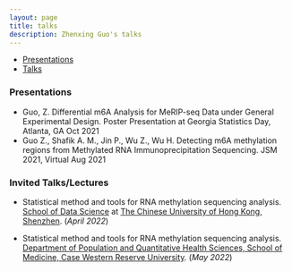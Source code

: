 ```yaml
---
layout: page
title: talks
description: Zhenxing Guo's talks
---
```

<div class="navbar">
    <div class="navbar-inner">
        <ul class="nav">
            <li><a href="#presentation">Presentations</a></li>
            <li><a href="#talks">Talks</a></li>
                      <!-- <li><a href="#techreports">tech reports</a></li> -->
                      <!-- <li><a href="#thesis">dissertation</a></li> -->
        </ul>
    </div>
</div>

### <a name="Presentations"></a> Presentations
* Guo, Z. Differential m6A Analysis for MeRIP-seq Data under General Experimental Design. Poster Presentation at Georgia Statistics Day, Atlanta, GA Oct 2021 
* Guo Z., Shafik A. M., Jin P., Wu Z., Wu H. Detecting m6A methylation regions from Methylated RNA Immunoprecipitation Sequencing. JSM 2021, Virtual  Aug 2021

### <a name="Talks"></a> Invited Talks/Lectures
* Statistical method and tools for RNA methylation sequencing analysis. [School of Data Science](https://www.cuhk.edu.cn/en/taxonomy/term/48) at [The Chinese University of Hong Kong, Shenzhen](https://www.cuhk.edu.cn/en). (_April 2022_) 

* Statistical method and tools for RNA methylation sequencing analysis.
[Department of Population and Quantitative Health Sciences, School of
Medicine, Case Western Reserve University](https://case.edu/medicine/pqhs/). (_May 2022_)

<!--- * Including Historical Data in Clinical Trial Analysis. Summer school at Shandong University (_July 2021_) --->

